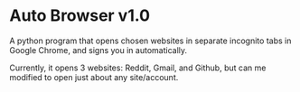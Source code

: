 # Auto Browser v1.0
A python program that opens chosen websites in separate incognito tabs in Google Chrome, and signs you in automatically.

Currently, it opens 3 websites: Reddit, Gmail, and Github, but can me modified to open just about any site/account.
